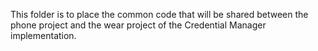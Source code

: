 This folder is to place the common code that will be shared between the phone project and the wear
project of the Credential Manager implementation.
